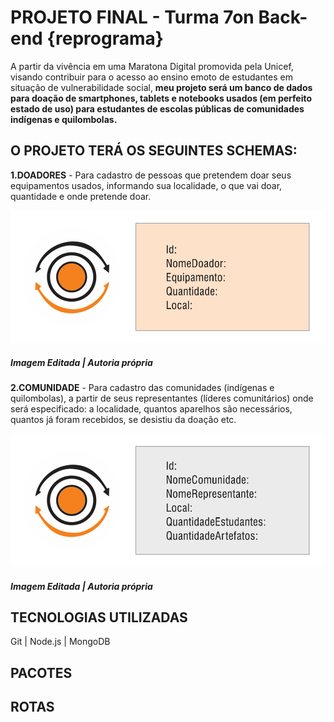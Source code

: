 # **PROJETO FINAL** - Turma 7on Back-end {reprograma}

A partir da vivência em uma Maratona Digital promovida pela Unicef, visando contribuir para o acesso ao ensino emoto de estudantes em situação de vulnerabilidade social, **meu projeto será um banco de dados para doação de smartphones, tablets e notebooks usados (em perfeito estado de uso) para estudantes de escolas públicas de comunidades indígenas e quilombolas.**

## **O PROJETO TERÁ OS SEGUINTES SCHEMAS:**

**1.DOADORES** - Para cadastro de pessoas que pretendem doar seus equipamentos usados, informando sua localidade, o que vai doar, quantidade e onde pretende doar.

![schema doadores](./images/schema-doadores.png)
##### Imagem Editada | Autoria própria



**2.COMUNIDADE** - Para cadastro das comunidades (indígenas e quilombolas), a partir de seus representantes (líderes comunitários) onde será especificado: a localidade, quantos aparelhos são necessários, quantos já foram recebidos, se desistiu da doação etc.

![schema comunidades](./images/schema-comunidades.png)
##### Imagem Editada | Autoria própria



## **TECNOLOGIAS UTILIZADAS**

Git   |   Node.js   |   MongoDB


## **PACOTES**


## **ROTAS**